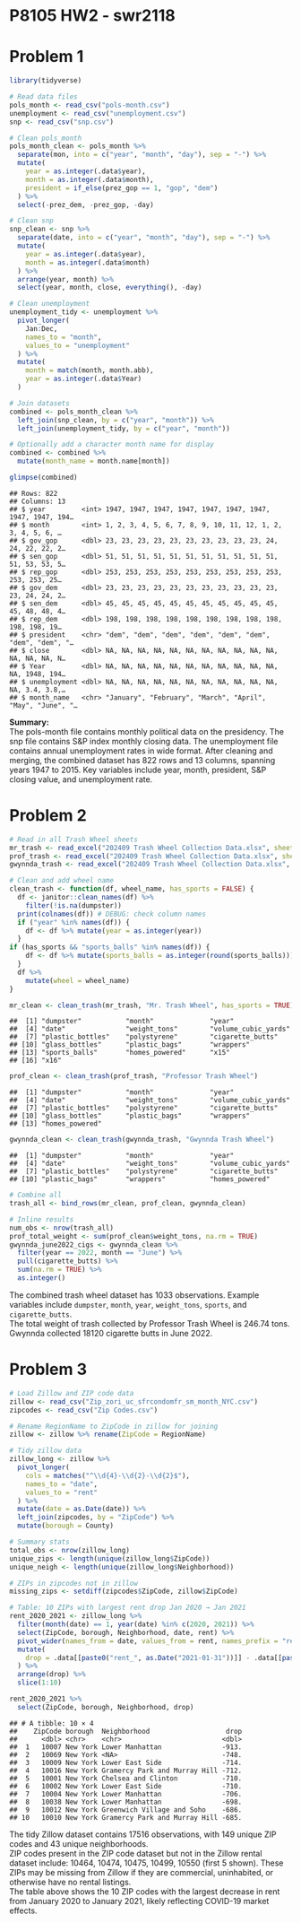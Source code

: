 P8105 HW2 - swr2118
================

# Problem 1

``` r
library(tidyverse)

# Read data files
pols_month <- read_csv("pols-month.csv")
unemployment <- read_csv("unemployment.csv")
snp <- read_csv("snp.csv")

# Clean pols_month
pols_month_clean <- pols_month %>%
  separate(mon, into = c("year", "month", "day"), sep = "-") %>%
  mutate(
    year = as.integer(.data$year),
    month = as.integer(.data$month),
    president = if_else(prez_gop == 1, "gop", "dem")
  ) %>%
  select(-prez_dem, -prez_gop, -day)

# Clean snp
snp_clean <- snp %>%
  separate(date, into = c("year", "month", "day"), sep = "-") %>%
  mutate(
    year = as.integer(.data$year),
    month = as.integer(.data$month)
  ) %>%
  arrange(year, month) %>%
  select(year, month, close, everything(), -day)

# Clean unemployment
unemployment_tidy <- unemployment %>%
  pivot_longer(
    Jan:Dec,
    names_to = "month",
    values_to = "unemployment"
  ) %>%
  mutate(
    month = match(month, month.abb),
    year = as.integer(.data$Year)
  )

# Join datasets
combined <- pols_month_clean %>%
  left_join(snp_clean, by = c("year", "month")) %>%
  left_join(unemployment_tidy, by = c("year", "month"))

# Optionally add a character month name for display
combined <- combined %>%
  mutate(month_name = month.name[month])

glimpse(combined)
```

    ## Rows: 822
    ## Columns: 13
    ## $ year         <int> 1947, 1947, 1947, 1947, 1947, 1947, 1947, 1947, 1947, 194…
    ## $ month        <int> 1, 2, 3, 4, 5, 6, 7, 8, 9, 10, 11, 12, 1, 2, 3, 4, 5, 6, …
    ## $ gov_gop      <dbl> 23, 23, 23, 23, 23, 23, 23, 23, 23, 23, 24, 24, 22, 22, 2…
    ## $ sen_gop      <dbl> 51, 51, 51, 51, 51, 51, 51, 51, 51, 51, 51, 51, 53, 53, 5…
    ## $ rep_gop      <dbl> 253, 253, 253, 253, 253, 253, 253, 253, 253, 253, 253, 25…
    ## $ gov_dem      <dbl> 23, 23, 23, 23, 23, 23, 23, 23, 23, 23, 23, 23, 24, 24, 2…
    ## $ sen_dem      <dbl> 45, 45, 45, 45, 45, 45, 45, 45, 45, 45, 45, 45, 48, 48, 4…
    ## $ rep_dem      <dbl> 198, 198, 198, 198, 198, 198, 198, 198, 198, 198, 198, 19…
    ## $ president    <chr> "dem", "dem", "dem", "dem", "dem", "dem", "dem", "dem", "…
    ## $ close        <dbl> NA, NA, NA, NA, NA, NA, NA, NA, NA, NA, NA, NA, NA, NA, N…
    ## $ Year         <dbl> NA, NA, NA, NA, NA, NA, NA, NA, NA, NA, NA, NA, 1948, 194…
    ## $ unemployment <dbl> NA, NA, NA, NA, NA, NA, NA, NA, NA, NA, NA, NA, 3.4, 3.8,…
    ## $ month_name   <chr> "January", "February", "March", "April", "May", "June", "…

**Summary:**  
The pols-month file contains monthly political data on the presidency.
The snp file contains S&P index monthly closing data. The unemployment
file contains annual unemployment rates in wide format. After cleaning
and merging, the combined dataset has 822 rows and 13 columns, spanning
years 1947 to 2015. Key variables include year, month, president, S&P
closing value, and unemployment rate.

# Problem 2

``` r
# Read in all Trash Wheel sheets
mr_trash <- read_excel("202409 Trash Wheel Collection Data.xlsx", sheet = "Mr. Trash Wheel", skip = 1)
prof_trash <- read_excel("202409 Trash Wheel Collection Data.xlsx", sheet = "Professor Trash Wheel", skip = 1)
gwynnda_trash <- read_excel("202409 Trash Wheel Collection Data.xlsx", sheet = "Gwynnda Trash Wheel", skip = 1)

# Clean and add wheel name
clean_trash <- function(df, wheel_name, has_sports = FALSE) {
  df <- janitor::clean_names(df) %>% 
    filter(!is.na(dumpster))
  print(colnames(df)) # DEBUG: check column names
  if ("year" %in% names(df)) {
    df <- df %>% mutate(year = as.integer(year))
  }
if (has_sports && "sports_balls" %in% names(df)) {
    df <- df %>% mutate(sports_balls = as.integer(round(sports_balls)))
  }
  df %>%
    mutate(wheel = wheel_name)
}

mr_clean <- clean_trash(mr_trash, "Mr. Trash Wheel", has_sports = TRUE)
```

    ##  [1] "dumpster"           "month"              "year"              
    ##  [4] "date"               "weight_tons"        "volume_cubic_yards"
    ##  [7] "plastic_bottles"    "polystyrene"        "cigarette_butts"   
    ## [10] "glass_bottles"      "plastic_bags"       "wrappers"          
    ## [13] "sports_balls"       "homes_powered"      "x15"               
    ## [16] "x16"

``` r
prof_clean <- clean_trash(prof_trash, "Professor Trash Wheel")
```

    ##  [1] "dumpster"           "month"              "year"              
    ##  [4] "date"               "weight_tons"        "volume_cubic_yards"
    ##  [7] "plastic_bottles"    "polystyrene"        "cigarette_butts"   
    ## [10] "glass_bottles"      "plastic_bags"       "wrappers"          
    ## [13] "homes_powered"

``` r
gwynnda_clean <- clean_trash(gwynnda_trash, "Gwynnda Trash Wheel")
```

    ##  [1] "dumpster"           "month"              "year"              
    ##  [4] "date"               "weight_tons"        "volume_cubic_yards"
    ##  [7] "plastic_bottles"    "polystyrene"        "cigarette_butts"   
    ## [10] "plastic_bags"       "wrappers"           "homes_powered"

``` r
# Combine all
trash_all <- bind_rows(mr_clean, prof_clean, gwynnda_clean)

# Inline results
num_obs <- nrow(trash_all)
prof_total_weight <- sum(prof_clean$weight_tons, na.rm = TRUE)
gwynnda_june2022_cigs <- gwynnda_clean %>%
  filter(year == 2022, month == "June") %>%
  pull(cigarette_butts) %>%
  sum(na.rm = TRUE) %>%
  as.integer()
```

The combined trash wheel dataset has 1033 observations. Example
variables include `dumpster`, `month`, `year`, `weight_tons`, `sports`,
and `cigarette_butts`.  
The total weight of trash collected by Professor Trash Wheel is 246.74
tons. Gwynnda collected 18120 cigarette butts in June 2022.

# Problem 3

``` r
# Load Zillow and ZIP code data
zillow <- read_csv("Zip_zori_uc_sfrcondomfr_sm_month_NYC.csv")
zipcodes <- read_csv("Zip Codes.csv")

# Rename RegionName to ZipCode in zillow for joining
zillow <- zillow %>% rename(ZipCode = RegionName)

# Tidy zillow data
zillow_long <- zillow %>%
  pivot_longer(
    cols = matches("^\\d{4}-\\d{2}-\\d{2}$"),
    names_to = "date",
    values_to = "rent"
  ) %>%
  mutate(date = as.Date(date)) %>%
  left_join(zipcodes, by = "ZipCode") %>%
  mutate(borough = County)

# Summary stats
total_obs <- nrow(zillow_long)
unique_zips <- length(unique(zillow_long$ZipCode))
unique_neigh <- length(unique(zillow_long$Neighborhood))

# ZIPs in zipcodes not in zillow
missing_zips <- setdiff(zipcodes$ZipCode, zillow$ZipCode)

# Table: 10 ZIPs with largest rent drop Jan 2020 → Jan 2021
rent_2020_2021 <- zillow_long %>%
  filter(month(date) == 1, year(date) %in% c(2020, 2021)) %>%
  select(ZipCode, borough, Neighborhood, date, rent) %>%
  pivot_wider(names_from = date, values_from = rent, names_prefix = "rent_") %>%
  mutate(
    drop = .data[[paste0("rent_", as.Date("2021-01-31"))]] - .data[[paste0("rent_", as.Date("2020-01-31"))]]
  ) %>%
  arrange(drop) %>%
  slice(1:10)

rent_2020_2021 %>%
  select(ZipCode, borough, Neighborhood, drop)
```

    ## # A tibble: 10 × 4
    ##    ZipCode borough  Neighborhood                   drop
    ##      <dbl> <chr>    <chr>                         <dbl>
    ##  1   10007 New York Lower Manhattan               -913.
    ##  2   10069 New York <NA>                          -748.
    ##  3   10009 New York Lower East Side               -714.
    ##  4   10016 New York Gramercy Park and Murray Hill -712.
    ##  5   10001 New York Chelsea and Clinton           -710.
    ##  6   10002 New York Lower East Side               -710.
    ##  7   10004 New York Lower Manhattan               -706.
    ##  8   10038 New York Lower Manhattan               -698.
    ##  9   10012 New York Greenwich Village and Soho    -686.
    ## 10   10010 New York Gramercy Park and Murray Hill -685.

The tidy Zillow dataset contains 17516 observations, with 149 unique ZIP
codes and 43 unique neighborhoods.  
ZIP codes present in the ZIP code dataset but not in the Zillow rental
dataset include: 10464, 10474, 10475, 10499, 10550 (first 5 shown).
These ZIPs may be missing from Zillow if they are commercial,
uninhabited, or otherwise have no rental listings.  
The table above shows the 10 ZIP codes with the largest decrease in rent
from January 2020 to January 2021, likely reflecting COVID-19 market
effects.
